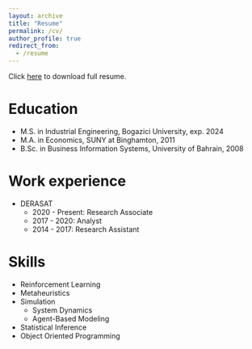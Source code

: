```yaml
---
layout: archive
title: "Resume"
permalink: /cv/
author_profile: true
redirect_from:
  - /resume
---
```


Click [here](https://abdulaziz-aldoseri.github.io/files//Abdulaziz_Aldoseri_Resume.pdf) to download full resume.

Education
======
* M.S. in Industrial Engineering, Bogazici University, exp. 2024
* M.A. in Economics, SUNY at Binghamton, 2011
* B.Sc. in Business Information Systems, University of Bahrain, 2008

Work experience
======
* DERASAT
  * 2020 - Present: Research Associate
  * 2017 - 2020: Analyst
  * 2014 - 2017: Research Assistant
  
Skills
======
* Reinforcement Learning
* Metaheuristics
* Simulation
  * System Dynamics
  * Agent-Based Modeling
* Statistical Inference
* Object Oriented Programming
